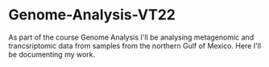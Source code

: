 # Genome-Analysis-VT22
As part of the course Genome Analysis I'll be analysing metagenomic and trancsriptomic data from samples from the northern Gulf of Mexico.
Here I'll be documenting my work.
